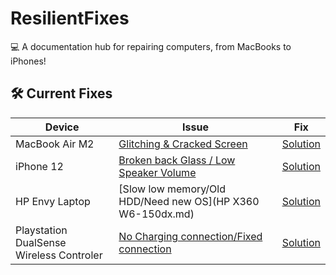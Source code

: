 # ResilientFixes  
💻 A documentation hub for repairing computers, from MacBooks to iPhones!  

## 🛠️ Current Fixes  
| Device       | Issue                           | Fix                           |  
|--------------|---------------------------------|-------------------------------|  
| MacBook Air M2 | [Glitching & Cracked Screen](MacBook_Air_M2/ISSUE.md) | [Solution](MacBook_Air_M2/FIX.md) |  
| iPhone 12    | [Broken back Glass / Low Speaker Volume](Iphone_12/ISSUE.md) | [Solution](Iphone_12/Fix.md) |  
| HP Envy Laptop | [Slow low memory/Old HDD/Need new OS](HP X360 W6-150dx.md) | [Solution](iPhone_11/FIX.md) |  
| Playstation DualSense Wireless Controler | [No Charging connection/Fixed connection]() | [Solution]() |  

